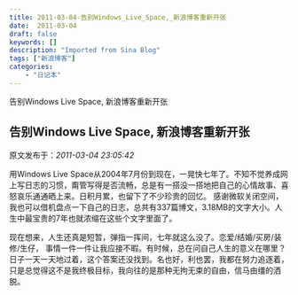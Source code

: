 ```yaml
---
title: 2011-03-04-告别Windows_Live_Space,_新浪博客重新开张
date:  2011-03-04
draft: false
keywords: []
description: "Imported from Sina Blog"
tags: ["新浪博客"]
categories: 
    - "日记本"
---
```

告别Windows Live Space, 新浪博客重新开张
## 告别Windows Live Space, 新浪博客重新开张

 原文发布于：*2011-03-04 23:05:42*

用Windows Live
Space从2004年7月份到现在，一晃快七年了。不知不觉养成网上写日志的习惯，甭管写得是否流畅，总是有一搭没一搭地把自己的心情故事、喜怒哀乐通通晒上来。日积月累，也留下了不少珍贵的回忆。
感谢微软关闭空间，我也可以借机盘点一下自己的日志，总共有337篇博文，3.18MB的文字大小。人生中最宝贵的7年也就浓缩在这些个文字里面了。

 

现在想来，人生还真是短暂，弹指一挥间，七年就这么没了。恋爱/结婚/买房/装修/生仔，
事情一件一件让我应接不暇。有时候，总在问自己人生的意义在哪里？日子一天一天地过着，这个答案还没找到。名也好，利也罢，我都在努力追逐着，只是总觉得这不是我终极目标，我向往的是那种无拘无束的自由，信马由缰的洒脱。

 

 


